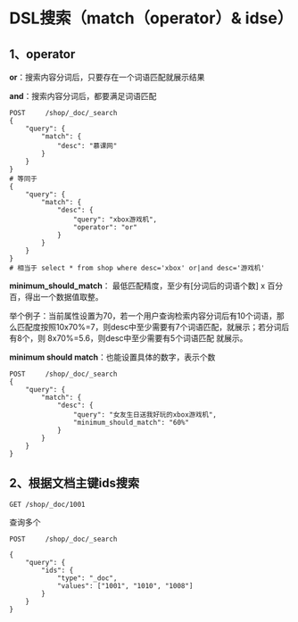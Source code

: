 # DSL搜索（match（operator）& idse）

## 1、operator

**or**：搜索内容分词后，只要存在一个词语匹配就展示结果

**and**：搜索内容分词后，都要满足词语匹配

```
POST     /shop/_doc/_search
{
    "query": {
        "match": {
            "desc": "慕课网"
        }
    }
}
# 等同于
{
    "query": {
        "match": {
            "desc": {
                "query": "xbox游戏机",
                "operator": "or"
            }
        }
    }
}
# 相当于 select * from shop where desc='xbox' or|and desc='游戏机'
```

**minimum_should_match**： 最低匹配精度，至少有[分词后的词语个数] x 百分百，得出一个数据值取整。

举个例子：当前属性设置为70，若一个用户查询检索内容分词后有10个词语，那么匹配度按照10x70%=7，则desc中至少需要有7个词语匹配，就展示；若分词后有8个，则 8x70%=5.6，则desc中至少需要有5个词语匹配
就展示。

**minimum should match**：也能设置具体的数字，表示个数

```
POST     /shop/_doc/_search
{
    "query": {
        "match": {
            "desc": {
                "query": "女友生日送我好玩的xbox游戏机",
                "minimum_should_match": "60%"
            }
        }
    }
}
```

## 2、根据文档主键ids搜索

```
GET /shop/_doc/1001
```

查询多个

```
POST     /shop/_doc/_search

{
    "query": {
        "ids": {
            "type": "_doc",
            "values": ["1001", "1010", "1008"]
        }
    }
}
```


